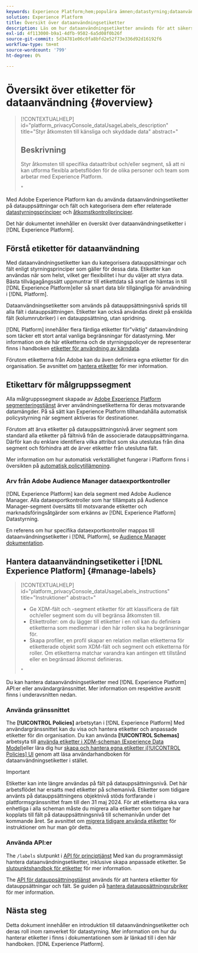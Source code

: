 ```yaml
---
keywords: Experience Platform;hem;populära ämnen;datastyrning;dataanvändningsetikett api;principtjänst api;dataanvändningsetiketter översikt
solution: Experience Platform
title: Översikt över dataanvändningsetiketter
description: Läs om hur dataanvändningsetiketter används för att säkerställa regelefterlevnad för datastyrning i Adobe Experience Platform.
exl-id: 4f113000-b9a1-4dfb-9502-6a5d08f0b26f
source-git-commit: 5d34781e06c0fa8bfd2e52f73e336d92d16192f6
workflow-type: tm+mt
source-wordcount: '799'
ht-degree: 0%

---
```


# Översikt över etiketter för dataanvändning {#overview}

>[!CONTEXTUALHELP]
>id="platform_privacyConsole_dataUsageLabels_description"
>title="Styr åtkomsten till känsliga och skyddade data"
>abstract="<h2>Beskrivning</h2><p>Styr åtkomsten till specifika dataattribut och/eller segment, så att ni kan utforma flexibla arbetsflöden för de olika personer och team som arbetar med Experience Platform.</p>"

Med Adobe Experience Platform kan du använda dataanvändningsetiketter på datauppsättningar och fält och kategorisera dem efter relaterade [datastyrningsprinciper](../policies/overview.md) och [åtkomstkontrollprinciper](../../access-control/abac/ui/policies.md).

Det här dokumentet innehåller en översikt över dataanvändningsetiketter i [!DNL Experience Platform].

## Förstå etiketter för dataanvändning

Med dataanvändningsetiketter kan du kategorisera datauppsättningar och fält enligt styrningsprinciper som gäller för dessa data. Etiketter kan användas när som helst, vilket ger flexibilitet i hur du väljer att styra data. Bästa tillvägagångssätt uppmuntrar till etikettdata så snart de hämtas in till [!DNL Experience Platform]eller så snart data blir tillgängliga för användning i [!DNL Platform].

Dataanvändningsetiketter som används på datauppsättningsnivå sprids till alla fält i datauppsättningen. Etiketter kan också användas direkt på enskilda fält (kolumnrubriker) i en datauppsättning, utan spridning.

[!DNL Platform] innehåller flera färdiga etiketter för&quot;viktig&quot; dataanvändning som täcker ett stort antal vanliga begränsningar för datastyrning. Mer information om de här etiketterna och de styrningspolicyer de representerar finns i handboken [etiketter för användning av kärndata](reference.md).

Förutom etiketterna från Adobe kan du även definiera egna etiketter för din organisation. Se avsnittet om [hantera etiketter](#manage-labels) för mer information.

## Etikettarv för målgruppssegment

Alla målgruppssegment skapade av [Adobe Experience Platform segmenteringstjänst](../../segmentation/home.md) ärver användningsetiketterna för deras motsvarande datamängder. På så sätt kan Experience Platform tillhandahålla automatisk policystyrning när segment aktiveras för destinationer.

Förutom att ärva etiketter på datauppsättningsnivå ärver segment som standard alla etiketter på fältnivå från de associerade datauppsättningarna. Därför kan du enklare identifiera vilka attribut som ska uteslutas från dina segment och förhindra att de ärver etiketter från uteslutna fält.

Mer information om hur automatisk verkställighet fungerar i Platform finns i översikten på [automatisk policytillämpning](../enforcement/auto-enforcement.md).

### Arv från Adobe Audience Manager dataexportkontroller

[!DNL Experience Platform] kan dela segment med Adobe Audience Manager. Alla dataexportkontroller som har tillämpats på Audience Manager-segment översätts till motsvarande etiketter och marknadsföringsåtgärder som erkänns av [!DNL Experience Platform] Datastyrning.

En referens om hur specifika dataexportkontroller mappas till dataanvändningsetiketter i [!DNL Platform], se [Audience Manager dokumentation](https://experienceleague.adobe.com/docs/audience-manager/user-guide/implementation-integration-guides/integration-experience-platform/aam-aep-audience-sharing.html#aam-data-export-control-in-aep).

## Hantera dataanvändningsetiketter i [!DNL Experience Platform] {#manage-labels}

>[!CONTEXTUALHELP]
>id="platform_privacyConsole_dataUsageLabels_instructions"
>title="Instruktioner"
>abstract="<ul><li>Ge XDM-fält och -segment etiketter för att klassificera de fält och/eller segment som du vill begränsa åtkomsten till.</li><li>Etikettroller: om du lägger till etiketter i en roll kan du definiera etiketterna som medlemmar i den här rollen ska ha begränsningar för.</li><li>Skapa profiler, en profil skapar en relation mellan etiketterna för etiketterade objekt som XDM-fält och segment och etiketterna för roller. Om etiketterna matchar varandra kan antingen ett tillstånd eller en begränsad åtkomst definieras.</li></ul>"

Du kan hantera dataanvändningsetiketter med [!DNL Experience Platform] API:er eller användargränssnittet. Mer information om respektive avsnitt finns i underavsnitten nedan.

### Använda gränssnittet

The **[!UICONTROL Policies]** arbetsytan i [!DNL Experience Platform] Med användargränssnittet kan du visa och hantera etiketter och anpassade etiketter för din organisation. Du kan använda **[!UICONTROL Schemas]** arbetsyta till [använda etiketter i XDM-scheman (Experience Data Model)](../../xdm/tutorials/labels.md)eller lära dig hur [skapa och hantera egna etiketter i[!UICONTROL Policies] UI](./user-guide.md) genom att läsa användarhandboken för dataanvändningsetiketter i stället.

>[!IMPORTANT]
>
>Etiketter kan inte längre användas på fält på datauppsättningsnivå. Det här arbetsflödet har ersatts med etiketter på schemanivå. Etiketter som tidigare använts på datauppsättningens objektnivå stöds fortfarande i plattformsgränssnittet fram till den 31 maj 2024. För att etiketterna ska vara enhetliga i alla scheman måste du migrera alla etiketter som tidigare har kopplats till fält på datauppsättningsnivå till schemanivån under det kommande året. Se avsnittet om [migrera tidigare använda etiketter](../e2e.md#migrate-labels) för instruktioner om hur man gör detta.

### Använda API:er

The `/labels` slutpunkt i [API för principtjänst](https://www.adobe.io/experience-platform-apis/references/policy-service/) Med kan du programmässigt hantera dataanvändningsetiketter, inklusive skapa anpassade etiketter. Se [slutpunktshandbok för etiketter](../api/labels.md) för mer information.

The [API för datauppsättningstjänst](https://www.adobe.io/experience-platform-apis/references/dataset-service/) används för att hantera etiketter för datauppsättningar och fält. Se guiden på [hantera datauppsättningsrubriker](./dataset-api.md) för mer information.

## Nästa steg

Detta dokument innehåller en introduktion till dataanvändningsetiketter och deras roll inom ramverket för datastyrning. Mer information om hur du hanterar etiketter i finns i dokumentationen som är länkad till i den här handboken. [!DNL Experience Platform].

